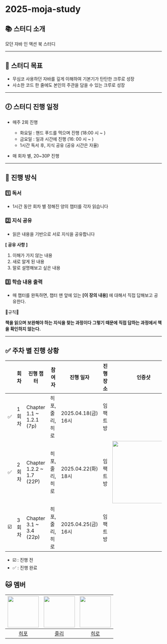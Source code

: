 # 2025-moja-study

## 📚 스터디 소개

모던 자바 인 액션 북 스터디

---

## 🎯 스터디 목표

- 무심코 사용하던 자바를 깊게 이해하여 기본기가 탄탄한 크루로 성장
- 사소한 코드 한 줄에도 본인의 주관을 담을 수 있는 크루로 성장

---

## 🕖 스터디 진행 일정

- 매주 2회 진행
  - 화요일 : 핸드 푸드를 먹으며 진행 (18:00 시 ~ )
  - 금요일 : 일과 시간에 진행 (16: 00 시 ~ )
  - 1시간 독서 후, 지식 공유 (공유 시간은 자율)

- 매 회차 별, 20~30P 진행

---

## 📅 진행 방식

### 1️⃣ 독서

- 1시간 동안 회차 별 정해진 양의 챕터를 각자 읽습니다

### 2️⃣ 지식 공유

- 읽은 내용을 기반으로 서로 지식을 공유합니다
  
**[ 공유 사항 ]**

1. 이해가 가지 않는 내용
2. 새로 알게 된 내용
3. 말로 설명해보고 싶은 내용



### 3️⃣ 학습 내용 출력

- 매 챕터를 완독하면, 챕터 맨 앞에 있는 **[이 장의 내용]** 에 대해서 직접 답해보고 공유한다.

🚨규칙🚨

**책을 읽으며 보완해야 하는 지식을 찾는 과정이다 그렇기 때문에 직접 답하는 과정에서 책을 확인하지 않는다.**

___

## ✅ 주차 별 진행 상황

|    | 회차 | 진행 챕터                     | 참여자              | 진행 일자          | 진행 장소   | 인증샷 |
|----|---|---------------------------|------------------|----------------|---------|----|
| ✅ | 1회차 | Chapter 1.1 ~ 1.2.1 (7p)  | 히포, 줄리, 히로 | 2025.04.18(금) 16시 | 임팩트방 ||
| ✅️ | 2회차 | Chapter 1.2.2 ~ 1.7 (22P) | 히포, 줄리, 히로 | 2025.04.22(화) 18시 | 임팩트방 |<img src="resource/2.png" width="200"/>|
| ☑️ | 3회차 | Chapter 3.1 ~ 3.4 (22p)   | 히포, 줄리, 히로 | 2025.04.25(금) 16시 | 임팩트방 ||

- ☑️ : 진행 전
- ✅ : 진행 완료



## 🐱 멤버

| <img src="https://avatars.githubusercontent.com/u/138849238?v=4.png" width="100" height="100"> | <img src="https://avatars.githubusercontent.com/u/128875051?v=4.png" width="100" height="100"> | <img src="https://avatars.githubusercontent.com/u/77621712?v=4.png" width="100" height="100"> |
|:---:|:---:|:---:|
| [히포](https://github.com/kwonkeonhyeong) | [줄리](https://github.com/jbilee) | [히로](https://github.com/jin409) |
